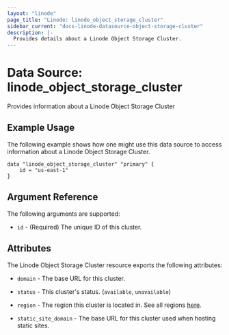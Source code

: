 ```yaml
---
layout: "linode"
page_title: "Linode: linode_object_storage_cluster"
sidebar_current: "docs-linode-datasource-object-storage-cluster"
description: |-
  Provides details about a Linode Object Storage Cluster.
---
```


# Data Source: linode\_object\_storage\_cluster

Provides information about a Linode Object Storage Cluster

## Example Usage

The following example shows how one might use this data source to access information about a Linode Object Storage Cluster.

```hcl
data "linode_object_storage_cluster" "primary" {
    id = "us-east-1"
}
```

## Argument Reference

The following arguments are supported:

* `id` - (Required) The unique ID of this cluster.

## Attributes

The Linode Object Storage Cluster resource exports the following attributes:

* `domain` - The base URL for this cluster.

* `status` - This cluster's status. (`available`, `unavailable`)

* `region` - The region this cluster is located in. See all regions [here](https://api.linode.com/v4/regions).

* `static_site_domain` - The base URL for this cluster used when hosting static sites.
